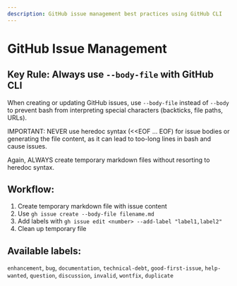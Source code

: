 ```yaml
---
description: GitHub issue management best practices using GitHub CLI
---
```


# GitHub Issue Management

## Key Rule: Always use `--body-file` with GitHub CLI

When creating or updating GitHub issues, use `--body-file` instead of `--body` to prevent bash from interpreting special characters (backticks, file paths, URLs).

IMPORTANT: NEVER use heredoc syntax (<<EOF ... EOF) for issue bodies or generating the file content, as it can lead to too-long lines in bash and cause issues.

Again, ALWAYS create temporary markdown files without resorting to heredoc syntax.

## Workflow:

1. Create temporary markdown file with issue content
2. Use `gh issue create --body-file filename.md`
3. Add labels with `gh issue edit <number> --add-label "label1,label2"`
4. Clean up temporary file

## Available labels:

`enhancement`, `bug`, `documentation`, `technical-debt`, `good-first-issue`, `help-wanted`, `question`, `discussion`, `invalid`, `wontfix`, `duplicate`